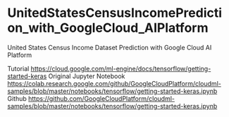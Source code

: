 # UnitedStatesCensusIncomePrediction_with_GoogleCloud_AIPlatform
 United States Census Income Dataset Prediction with Google Cloud AI Platform

Tutorial 
https://cloud.google.com/ml-engine/docs/tensorflow/getting-started-keras
Original Jupyter Notebook
https://colab.research.google.com/github/GoogleCloudPlatform/cloudml-samples/blob/master/notebooks/tensorflow/getting-started-keras.ipynb
Github
https://github.com/GoogleCloudPlatform/cloudml-samples/blob/master/notebooks/tensorflow/getting-started-keras.ipynb
